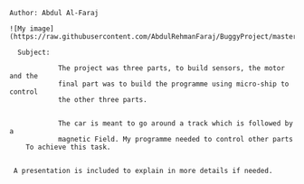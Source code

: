 


	Author: Abdul Al-Faraj

	![My image](https://raw.githubusercontent.com/AbdulRehmanFaraj/BuggyProject/master/image6.jpg)

	  Subject:

                The project was three parts, to build sensors, the motor and the
                final part was to build the programme using micro-ship to control
                the other three parts.


                The car is meant to go around a track which is followed by a 
                magnetic Field. My programme needed to control other parts
	    To achieve this task.


	 A presentation is included to explain in more details if needed.
